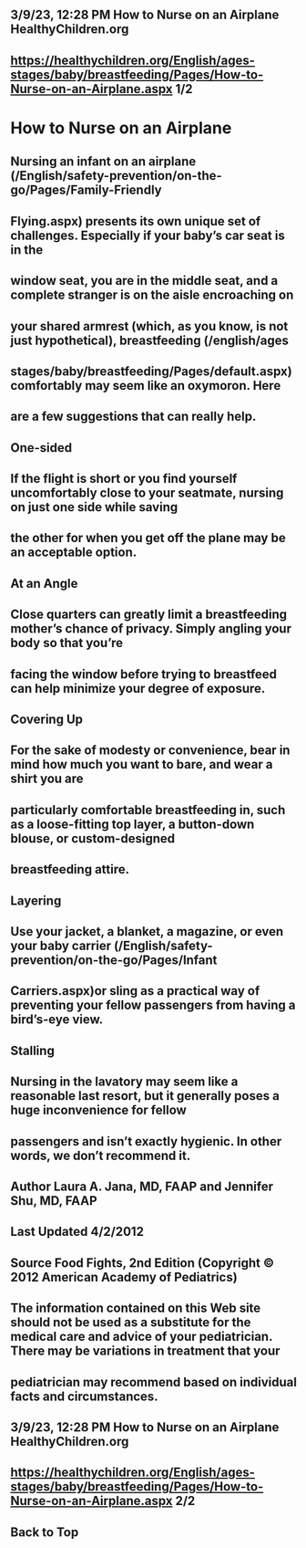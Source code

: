 ## 3/9/23, 12:28 PM How to Nurse on an Airplane HealthyChildren.org 

## https://healthychildren.org/English/ages-stages/baby/breastfeeding/Pages/How-to-Nurse-on-an-Airplane.aspx 1/2 

# How to Nurse on an Airplane 

## Nursing an infant on an airplane (/English/safety-prevention/on-the-go/Pages/Family-Friendly

## Flying.aspx) presents its own unique set of challenges. Especially if your baby’s car seat is in the 

## window seat, you are in the middle seat, and a complete stranger is on the aisle encroaching on 

## your shared armrest (which, as you know, is not just hypothetical), breastfeeding (/english/ages

## stages/baby/breastfeeding/Pages/default.aspx) comfortably may seem like an oxymoron. Here 

## are a few suggestions that can really help. 

## One-sided 

## If the flight is short or you find yourself uncomfortably close to your seatmate, nursing on just one side while saving 

## the other for when you get off the plane may be an acceptable option. 

## At an Angle 

## Close quarters can greatly limit a breastfeeding mother’s chance of privacy. Simply angling your body so that you’re 

## facing the window before trying to breastfeed can help minimize your degree of exposure. 

## Covering Up 

## For the sake of modesty or convenience, bear in mind how much you want to bare, and wear a shirt you are 

## particularly comfortable breastfeeding in, such as a loose-fitting top layer, a button-down blouse, or custom-designed 

## breastfeeding attire. 

## Layering 

## Use your jacket, a blanket, a magazine, or even your baby carrier (/English/safety-prevention/on-the-go/Pages/Infant

## Carriers.aspx)or sling as a practical way of preventing your fellow passengers from having a bird’s-eye view. 

## Stalling 

## Nursing in the lavatory may seem like a reasonable last resort, but it generally poses a huge inconvenience for fellow 

## passengers and isn’t exactly hygienic. In other words, we don’t recommend it. 

## Author Laura A. Jana, MD, FAAP and Jennifer Shu, MD, FAAP 

## Last Updated 4/2/2012 

## Source Food Fights, 2nd Edition (Copyright © 2012 American Academy of Pediatrics) 

## The information contained on this Web site should not be used as a substitute for the medical care and advice of your pediatrician. There may be variations in treatment that your 

## pediatrician may recommend based on individual facts and circumstances. 


## 3/9/23, 12:28 PM How to Nurse on an Airplane HealthyChildren.org 

## https://healthychildren.org/English/ages-stages/baby/breastfeeding/Pages/How-to-Nurse-on-an-Airplane.aspx 2/2 

## Back to Top 


